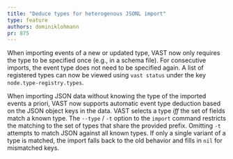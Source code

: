 ```yaml
---
title: "Deduce types for heterogenous JSONL import"
type: feature
authors: dominiklohmann
pr: 875
---
```


When importing events of a new or updated type, VAST now only requires the type
to be specified once (e.g., in a schema file). For consecutive imports, the
event type does not need to be specified again. A list of registered types can
now be viewed using `vast status` under the key `node.type-registry.types`.

When importing JSON data without knowing the type of the imported events a
priori, VAST now supports automatic event type deduction based on the JSON
object keys in the data. VAST selects a type _iff_ the set of fields match a
known type. The `--type` / `-t` option to the `import` command restricts the
matching to the set of types that share the provided prefix. Omitting `-t`
attempts to match JSON against all known types. If only a single variant of a
type is matched, the import falls back to the old behavior and fills in `nil`
for mismatched keys.
